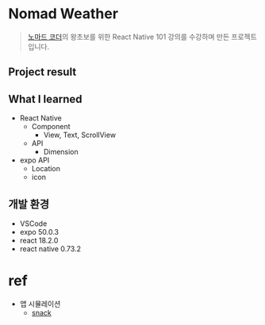 # Nomad Weather

> [노마드 코더](https://nomadcoders.co/)의 왕초보를 위한 React Native 101 강의를 수강하며 만든 프로젝트입니다.

## Project result

## What I learned

- React Native
  - Component
    - View, Text, ScrollView
  - API
    - Dimension
- expo API
  - Location
  - icon

## 개발 환경

- VSCode
- expo 50.0.3
- react 18.2.0
- react native 0.73.2

# ref

- 앱 시뮬레이션
  - [snack](https://snack.expo.dev)

